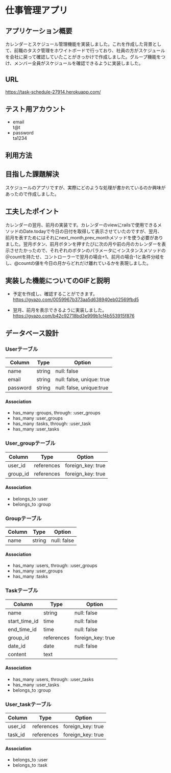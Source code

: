 # 仕事管理アプリ


## アプリケーション概要  
カレンダーとスケジュール管理機能を実装しました。これを作成した背景として、前職のタスク管理をホワイトボードで行っており、社員の方がスケジュールを会社に戻って確認していたことがきっかけで作成しました。グループ機能をつけ、メンバー全員がスケジュールを確認できるように実装しました。

## URL
https://task-schedule-27914.herokuapp.com/

## テスト用アカウント  
* email  
t@t  
* password  
ta1234

## 利用方法

## 目指した課題解決
スケジュールのアプリですが、実際にどのような処理が書かれているのか興味があったので作成しました。

## 工夫したポイント
カレンダーの翌月、前月の実装です。カレンダーのviewにrailsで使用できるメソッドのDate.todayで今日の日付を取得して表示させていたのですが、翌月、前月を表すためにはそれにnext_month,prev_monthメソッドを使う必要がありました。翌月ボタン、前月ボタンを押すたびに次の月や前の月のカレンダーを表示させたかったので、それぞれのボタンのパラメータにインスタンスメソッドの＠countを持たせ、コントローラーで翌月の場合+1、前月の場合-1と条件分岐をし、@countの値を今日の月からどれだけ離れているかを表現しました。

## 実装した機能についてのGIFと説明

* 予定を作成し、確認することができます。  
https://gyazo.com/0059967b373aa5d638940eb02569fbd5

* 翌月、前月を表示できるように実装しました。  
https://gyazo.com/b42c92718bd3e999b1cf4b553915f876

## データベース設計

### Userテーブル

|Column|Type|Option|
|------|----|------|
|name|string|null: false|
|email|string|null: false, unique: true|
|password|string|null: false, unique:true|

#### Association

- has_many  :groups, through: :user_groups
- has_many  :user_groups
- has_many  :tasks, through: :user_task
- has_many  :user_tasks


### User_groupテーブル

|Column|Type|Option|
|------|----|------|
|user_id|references|foreign_key: true|
|group_id|references|foreign_key: true|

#### Association

- belongs_to :user
- belongs_to :group


### Groupテーブル

|Column|Type|Option|
|------|----|------|
|name|string|null: false|

#### Association

- has_many  :users, through: :user_groups
- has_many  :user_groups
- has_many  :tasks


### Taskテーブル

|Column|Type|Option|
|------|----|------|
|name|string|null: false|
|start_time_id|time|null: false|
|end_time_id|time|null: false|
|group_id|references|foreign_key: true|
|date_id|date|null: false|
|content|text|

#### Association

- has_many  :users, through: :user_tasks
- has_many  :user_tasks
- belongs_to  :group


### User_taskテーブル

|Column|Type|Option|
|------|----|------|
|user_id|references|foreign_key: true|
|task_id|references|foreign_key: true|

#### Association

- belongs_to :user
- belongs_to :task

